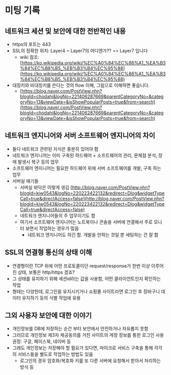 # 미팅 기록

## 네트워크 세션 및 보안에 대한 전반적인 내용

- https의 포트는 443
- SSL의 정확한 위치: Layer4 ~ Layer7의 어디엔가?? => Layer7 입니다
  - wiki 참조: [https://ko.wikipedia.org/wiki/%EC%A0%84%EC%86%A1_%EA%B3%84%EC%B8%B5_%EB%B3%B4%EC%95%88](https://ko.wikipedia.org/wiki/%EC%A0%84%EC%86%A1_%EA%B3%84%EC%B8%B5_%EB%B3%B4%EC%95%88)
- 대칭키와 비대칭키를 쓴다는 것의 flow 이해, 그림으로 이해하면 좋습니다.
  - [https://blog.naver.com/PostView.nhn?blogId=chodahi&logNo=221406287669&parentCategoryNo=&categoryNo=13&viewDate=&isShowPopularPosts=true&from=search](https://blog.naver.com/PostView.nhn?blogId=chodahi&logNo=221406287669&parentCategoryNo=&categoryNo=13&viewDate=&isShowPopularPosts=true&from=search)

## 네트워크 엔지니어와 서버 소프트웨어 엔지니어의 차이

- 둘다 네트워크 관련된 지식은 충분히 있어야 함
- 네트워크 엔지니어는 이미 구축된 하드웨어 + 소프트웨어의 관리, 문제점 분석, 장애 발생시 복구 등의 업무
- 소프트웨어 엔지니어는 필요한 하드웨어 위에 서버 소프트웨어를 개발, 구축 하는 업무
- 서버실 얘기들
  - 서버실 바닥은 이렇게 생김 [http://blog.naver.com/PostView.nhn?blogId=kjw0543&logNo=220223422132&redirect=Dlog&widgetTypeCall=true&directAccess=false](http://blog.naver.com/PostView.nhn?blogId=kjw0543&logNo=220223422132&redirect=Dlog&widgetTypeCall=true&directAccess=false)
  - 네트워크 엔지니어들의 주 업무이기도 함
  - 여기서 소프트웨어 엔지니어는 노트북이나 콘솔을 서버에 연결해서 주로 모니터 보면서 작업하는 경우가 많음
    - 네트워크 엔지니어도 하긴 함. 개발을 안하는 것일 뿐 세팅하는 건 잘 함

## SSL의 연결형 통신의 상태 이해

- 연결형이란 TCP 위에 어떤 프로토콜이던 request/response가 한번 이상 이루어진 상태, 보통은 http/https 겠죠?
- 그 상태를 유지하기 위해 세션id라는 값을 사용함, 어떤 클라이언트인지 확인하는 작업
- 형태는 다양한데, 로그인을 유지시키거나 쇼핑몰 사이트라면 로그인 후 장바구니 데이터 유지하기 등의 식별 작업에 유용

## 그외 사용자 보안에 대한 이야기

- 개인정보를 DB에 저장하는 순간 부터 보안에서 안전하거나 자유롭지 못함
- 그러므로 개인정보 제3자 제공동의를 거친 사이트의 계정 정보를 통한 로그인 사용 권장: 구글, 페이스북, 네이버 등
- 그래도 개인정보는 저장해야 할 필요가 있다면, 마이크로 서비스 구축을 통해 각각의 서비스들을 별도로 작업하는 방법도 있음
  - 로그인의 경우 암호화/복호화 키를 또 다른 서버에 요청해서 받아서 처리하는 방식 등
